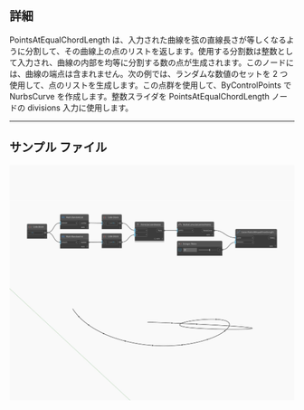 ## 詳細
PointsAtEqualChordLength は、入力された曲線を弦の直線長さが等しくなるように分割して、その曲線上の点のリストを返します。使用する分割数は整数として入力され、曲線の内部を均等に分割する数の点が生成されます。このノードには、曲線の端点は含まれません。次の例では、ランダムな数値のセットを 2 つ使用して、点のリストを生成します。この点群を使用して、ByControlPoints で NurbsCurve を作成します。整数スライダを PointsAtEqualChordLength ノードの divisions 入力に使用します。
___
## サンプル ファイル

![PointsAtEqualChordLength](./Autodesk.DesignScript.Geometry.Curve.PointsAtEqualChordLength_img.jpg)

